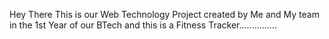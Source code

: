 Hey There This is our Web Technology Project created by Me and My team in the 1st Year of our BTech and this is a Fitness Tracker...............
